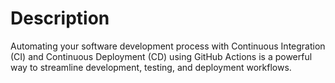 # Description
Automating your software development process with Continuous Integration (CI) and Continuous Deployment (CD) using GitHub Actions is a powerful way to streamline development, testing, and deployment workflows.



